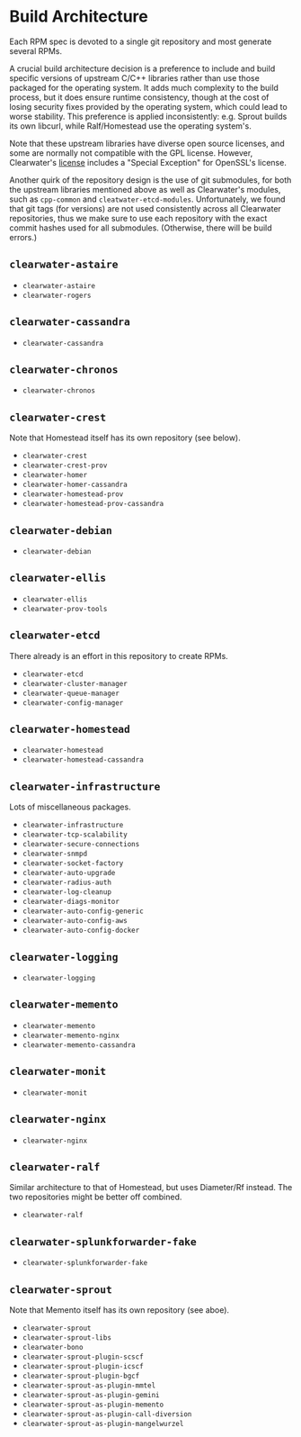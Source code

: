 Build Architecture
==================

Each RPM spec is devoted to a single git repository and most generate several RPMs.

A crucial build architecture decision is a preference to include and build specific versions of
upstream C/C++ libraries rather than use those packaged for the operating system. It adds much
complexity to the build process, but it does ensure runtime consistency, though at the cost of
losing security fixes provided by the operating system, which could lead to worse stability. This
preference is applied inconsistently: e.g. Sprout builds its own libcurl, while Ralf/Homestead use
the operating system's.

Note that these upstream libraries have diverse open source licenses, and some are normally not
compatible with the GPL license. However, Clearwater's
[license](http://www.projectclearwater.org/download/license/) includes a "Special Exception" for
OpenSSL's license.

Another quirk of the repository design is the use of git submodules, for both the upstream libraries
mentioned above as well as Clearwater's modules, such as `cpp-common` and `cleatwater-etcd-modules`.
Unfortunately, we found that git tags (for versions) are not used consistently across all Clearwater
repositories, thus we make sure to use each repository with the exact commit hashes used for
all submodules. (Otherwise, there will be build errors.)


`clearwater-astaire`
--------------------

* `clearwater-astaire`
* `clearwater-rogers`


`clearwater-cassandra`
----------------------

* `clearwater-cassandra`


`clearwater-chronos`
--------------------

* `clearwater-chronos`


`clearwater-crest`
------------------

Note that Homestead itself has its own repository (see below).

* `clearwater-crest`
* `clearwater-crest-prov`
* `clearwater-homer`
* `clearwater-homer-cassandra`
* `clearwater-homestead-prov`
* `clearwater-homestead-prov-cassandra`


`clearwater-debian`
-------------------

* `clearwater-debian`


`clearwater-ellis`
------------------

* `clearwater-ellis`
* `clearwater-prov-tools`


`clearwater-etcd`
-----------------

There already is an effort in this repository to create RPMs.

* `clearwater-etcd`
* `clearwater-cluster-manager`
* `clearwater-queue-manager`
* `clearwater-config-manager`


`clearwater-homestead`
----------------------

* `clearwater-homestead`
* `clearwater-homestead-cassandra`


`clearwater-infrastructure`
---------------------------

Lots of miscellaneous packages.

* `clearwater-infrastructure`
* `clearwater-tcp-scalability`
* `clearwater-secure-connections`
* `clearwater-snmpd`
* `clearwater-socket-factory`
* `clearwater-auto-upgrade`
* `clearwater-radius-auth`
* `clearwater-log-cleanup`
* `clearwater-diags-monitor`
* `clearwater-auto-config-generic`
* `clearwater-auto-config-aws`
* `clearwater-auto-config-docker`


`clearwater-logging`
--------------------

* `clearwater-logging`


`clearwater-memento`
--------------------

* `clearwater-memento`
* `clearwater-memento-nginx`
* `clearwater-memento-cassandra`


`clearwater-monit`
------------------

* `clearwater-monit`


`clearwater-nginx`
------------------

* `clearwater-nginx`


`clearwater-ralf`
-----------------

Similar architecture to that of Homestead, but uses Diameter/Rf instead. The two repositories might
be better off combined.

* `clearwater-ralf`


`clearwater-splunkforwarder-fake`
---------------------------------

* `clearwater-splunkforwarder-fake`


`clearwater-sprout`
-------------------

Note that Memento itself has its own repository (see aboe).

* `clearwater-sprout`
* `clearwater-sprout-libs`
* `clearwater-bono`
* `clearwater-sprout-plugin-scscf`
* `clearwater-sprout-plugin-icscf`
* `clearwater-sprout-plugin-bgcf`
* `clearwater-sprout-as-plugin-mmtel`
* `clearwater-sprout-as-plugin-gemini`
* `clearwater-sprout-as-plugin-memento`
* `clearwater-sprout-as-plugin-call-diversion`
* `clearwater-sprout-as-plugin-mangelwurzel`
